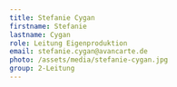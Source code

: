 ```yaml
---
title: Stefanie Cygan
firstname: Stefanie
lastname: Cygan
role: Leitung Eigenproduktion
email: stefanie.cygan@avancarte.de
photo: /assets/media/stefanie-cygan.jpg
group: 2-Leitung
---
```

